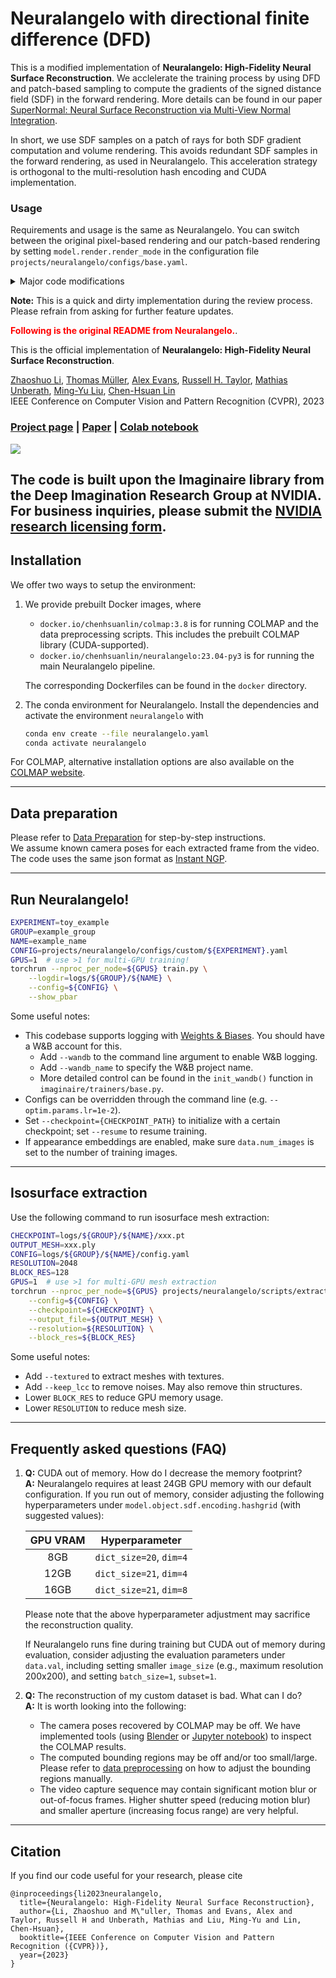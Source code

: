 # Neuralangelo with directional finite difference (DFD)
This is a modified implementation of **Neuralangelo: High-Fidelity Neural Surface Reconstruction**.
We acclelerate the training process by using DFD and patch-based sampling to compute the gradients of the signed distance field (SDF) in the forward rendering.
More details can be found in our paper [SuperNormal: Neural Surface Reconstruction via Multi-View Normal Integration](https://arxiv.org/abs/2312.04803).

In short, we use SDF samples on a patch of rays for both SDF gradient computation and volume rendering.
This avoids redundant SDF samples in the forward rendering, as used in Neuralangelo.
This acceleration strategy is orthogonal to the multi-resolution hash encoding and CUDA implementation.

### Usage
Requirements and usage is the same as Neuralangelo.
You can switch between the original pixel-based rendering and our patch-based rendering by setting `model.render.render_mode` in the configuration file `projects/neuralangelo/configs/base.yaml`.

<details><summary> Major code modifications </summary>
- We add patch-based random sampling in `projects/neuralangelo/data.py`.
- We add patch-based volume rendering in `projects/neuralangelo/models/render.py`.
- We add DFD computation in `projects/neuralangelo/utils/modules.py`.

</details>

**Note:** This is a quick and dirty implementation during the review process. Please refrain from asking for further feature updates.

<span style="color:red">**Following is the original README from Neuralangelo.**</span>.

This is the official implementation of **Neuralangelo: High-Fidelity Neural Surface Reconstruction**.

[Zhaoshuo Li](https://mli0603.github.io/),
[Thomas Müller](https://tom94.net/),
[Alex Evans](https://research.nvidia.com/person/alex-evans),
[Russell H. Taylor](https://www.cs.jhu.edu/~rht/),
[Mathias Unberath](https://mathiasunberath.github.io/),
[Ming-Yu Liu](https://mingyuliu.net/),
[Chen-Hsuan Lin](https://chenhsuanlin.bitbucket.io/)  
IEEE Conference on Computer Vision and Pattern Recognition (CVPR), 2023

### [Project page](https://research.nvidia.com/labs/dir/neuralangelo/) | [Paper](https://arxiv.org/abs/2306.03092/) | [Colab notebook](https://colab.research.google.com/drive/13u8DX9BNzQwiyPPCB7_4DbSxiQ5-_nGF)

<img src="assets/teaser.gif">

The code is built upon the Imaginaire library from the Deep Imagination Research Group at NVIDIA.  
For business inquiries, please submit the [NVIDIA research licensing form](https://www.nvidia.com/en-us/research/inquiries/).
--------------------------------------

## Installation
We offer two ways to setup the environment:
1. We provide prebuilt Docker images, where
    - `docker.io/chenhsuanlin/colmap:3.8` is for running COLMAP and the data preprocessing scripts. This includes the prebuilt COLMAP library (CUDA-supported).
    - `docker.io/chenhsuanlin/neuralangelo:23.04-py3` is for running the main Neuralangelo pipeline.

    The corresponding Dockerfiles can be found in the `docker` directory.
2. The conda environment for Neuralangelo. Install the dependencies and activate the environment `neuralangelo` with
    ```bash
    conda env create --file neuralangelo.yaml
    conda activate neuralangelo
    ```
For COLMAP, alternative installation options are also available on the [COLMAP website](https://colmap.github.io/).

--------------------------------------

## Data preparation
Please refer to [Data Preparation](DATA_PROCESSING.md) for step-by-step instructions.  
We assume known camera poses for each extracted frame from the video.
The code uses the same json format as [Instant NGP](https://github.com/NVlabs/instant-ngp).

--------------------------------------

## Run Neuralangelo!
```bash
EXPERIMENT=toy_example
GROUP=example_group
NAME=example_name
CONFIG=projects/neuralangelo/configs/custom/${EXPERIMENT}.yaml
GPUS=1  # use >1 for multi-GPU training!
torchrun --nproc_per_node=${GPUS} train.py \
    --logdir=logs/${GROUP}/${NAME} \
    --config=${CONFIG} \
    --show_pbar
```
Some useful notes:
- This codebase supports logging with [Weights & Biases](https://wandb.ai/site). You should have a W&B account for this.
    - Add `--wandb` to the command line argument to enable W&B logging.
    - Add `--wandb_name` to specify the W&B project name.
    - More detailed control can be found in the `init_wandb()` function in `imaginaire/trainers/base.py`.
- Configs can be overridden through the command line (e.g. `--optim.params.lr=1e-2`).
- Set `--checkpoint={CHECKPOINT_PATH}` to initialize with a certain checkpoint; set `--resume` to resume training.
- If appearance embeddings are enabled, make sure `data.num_images` is set to the number of training images.

--------------------------------------

## Isosurface extraction
Use the following command to run isosurface mesh extraction:
```bash
CHECKPOINT=logs/${GROUP}/${NAME}/xxx.pt
OUTPUT_MESH=xxx.ply
CONFIG=logs/${GROUP}/${NAME}/config.yaml
RESOLUTION=2048
BLOCK_RES=128
GPUS=1  # use >1 for multi-GPU mesh extraction
torchrun --nproc_per_node=${GPUS} projects/neuralangelo/scripts/extract_mesh.py \
    --config=${CONFIG} \
    --checkpoint=${CHECKPOINT} \
    --output_file=${OUTPUT_MESH} \
    --resolution=${RESOLUTION} \
    --block_res=${BLOCK_RES}
```
Some useful notes:
- Add `--textured` to extract meshes with textures.
- Add `--keep_lcc` to remove noises. May also remove thin structures.
- Lower `BLOCK_RES` to reduce GPU memory usage.
- Lower `RESOLUTION` to reduce mesh size.

--------------------------------------

## Frequently asked questions (FAQ)
1. **Q:** CUDA out of memory. How do I decrease the memory footprint?  
    **A:** Neuralangelo requires at least 24GB GPU memory with our default configuration. If you run out of memory, consider adjusting the following hyperparameters under `model.object.sdf.encoding.hashgrid` (with suggested values):

    | GPU VRAM      | Hyperparameter          |
    | :-----------: | :---------------------: |
    | 8GB           | `dict_size=20`, `dim=4` |
    | 12GB          | `dict_size=21`, `dim=4` |
    | 16GB          | `dict_size=21`, `dim=8` |

    Please note that the above hyperparameter adjustment may sacrifice the reconstruction quality.

   If Neuralangelo runs fine during training but CUDA out of memory during evaluation, consider adjusting the evaluation parameters under `data.val`, including setting smaller `image_size` (e.g., maximum resolution 200x200), and setting `batch_size=1`, `subset=1`.

2. **Q:** The reconstruction of my custom dataset is bad. What can I do?  
    **A:** It is worth looking into the following:
    - The camera poses recovered by COLMAP may be off. We have implemented tools (using [Blender](https://github.com/mli0603/BlenderNeuralangelo) or [Jupyter notebook](projects/neuralangelo/scripts/visualize_colmap.ipynb)) to inspect the COLMAP results.
    - The computed bounding regions may be off and/or too small/large. Please refer to [data preprocessing](DATA_PROCESSING.md) on how to adjust the bounding regions manually.
    - The video capture sequence may contain significant motion blur or out-of-focus frames. Higher shutter speed (reducing motion blur) and smaller aperture (increasing focus range) are very helpful.

--------------------------------------

## Citation
If you find our code useful for your research, please cite
```
@inproceedings{li2023neuralangelo,
  title={Neuralangelo: High-Fidelity Neural Surface Reconstruction},
  author={Li, Zhaoshuo and M\"uller, Thomas and Evans, Alex and Taylor, Russell H and Unberath, Mathias and Liu, Ming-Yu and Lin, Chen-Hsuan},
  booktitle={IEEE Conference on Computer Vision and Pattern Recognition ({CVPR})},
  year={2023}
}
```
